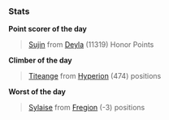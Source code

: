 

### Stats

**Point scorer of the day**
>[Sujin](/#/character/Deyla/395013) from [Deyla](/#/ranking/Deyla)  (11319) Honor Points


**Climber of the day**
>[Titeange](/#/character/Hyperion/634970) from [Hyperion](/#/ranking/Hyperion)  (474) positions


**Worst of the day**
>[Sylaise](/#/character/Fregion/54231) from [Fregion](/#/ranking/Fregion)  (-3) positions


